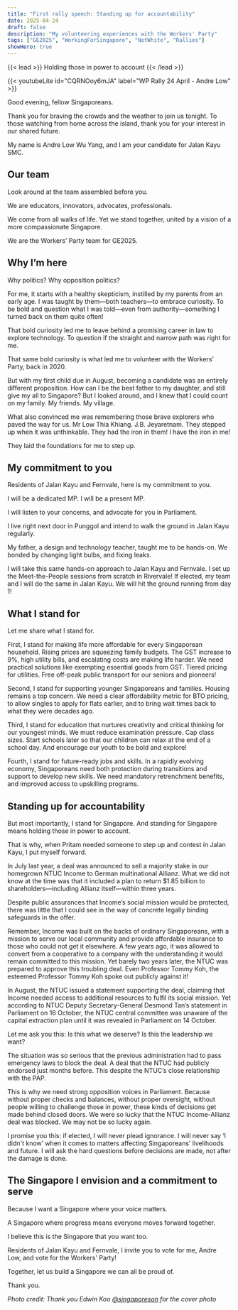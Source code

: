 ```yaml
---
title: "First rally speech: Standing up for accountability"
date: 2025-04-24
draft: false
description: "My volunteering experiences with the Workers' Party"
tags: ["GE2025", "WorkingForSingapore", "NotWhite", "Rallies"]
showHero: true
---
```


{{< lead >}}
Holding those in power to account
{{< /lead >}}

{{< youtubeLite id="CQRNOoy6mJA" label="WP Rally 24 April - Andre Low" >}}

Good evening, fellow Singaporeans.

Thank you for braving the crowds and the weather to join us tonight. To those watching from home across the island, thank you for your interest in our shared future.

My name is Andre Low Wu Yang, and I am your candidate for Jalan Kayu SMC.

## Our team

Look around at the team assembled before you.

We are educators, innovators, advocates, professionals.

We come from all walks of life. Yet we stand together, united by a vision of a more compassionate Singapore.

We are the Workers’ Party team for GE2025.

## Why I’m here

Why politics? Why opposition politics?

For me, it starts with a healthy skepticism, instilled by my parents from an early age. I was taught by them—both teachers—to embrace curiosity. To be bold and question what I was told—even from authority—something I turned back on them quite often!

That bold curiosity led me to leave behind a promising career in law to explore technology. To question if the straight and narrow path was right for me.

That same bold curiosity is what led me to volunteer with the Workers’ Party, back in 2020.

But with my first child due in August, becoming a candidate was an entirely different proposition. How can I be the best father to my daughter, and still give my all to Singapore? But I looked around, and I knew that I could count on my family. My friends. My village.

What also convinced me was remembering those brave explorers who paved the way for us. Mr Low Thia Khiang. J.B. Jeyaretnam. They stepped up when it was unthinkable. They had the iron in them! I have the iron in me!

They laid the foundations for me to step up.

## My commitment to you

Residents of Jalan Kayu and Fernvale, here is my commitment to you.

I will be a dedicated MP. I will be a present MP.

I will listen to your concerns, and advocate for you in Parliament.

I live right next door in Punggol and intend to walk the ground in Jalan Kayu regularly.

My father, a design and technology teacher, taught me to be hands-on. We bonded by changing light bulbs, and fixing leaks.

I will take this same hands-on approach to Jalan Kayu and Fernvale. I set up the Meet-the-People sessions from scratch in Rivervale! If elected, my team and I will do the same in Jalan Kayu. We will hit the ground running from day 1!

## What I stand for

Let me share what I stand for.

First, I stand for making life more affordable for every Singaporean household. Rising prices are squeezing family budgets. The GST increase to 9%, high utility bills, and escalating costs are making life harder. We need practical solutions like exempting essential goods from GST. Tiered pricing for utilities. Free off-peak public transport for our seniors and pioneers!

Second, I stand for supporting younger Singaporeans and families. Housing remains a top concern. We need a clear affordability metric for BTO pricing, to allow singles to apply for flats earlier, and to bring wait times back to what they were decades ago.

Third, I stand for education that nurtures creativity and critical thinking for our youngest minds. We must reduce examination pressure. Cap class sizes. Start schools later so that our children can relax at the end of a school day. And encourage our youth to be bold and explore!

Fourth, I stand for future-ready jobs and skills. In a rapidly evolving economy, Singaporeans need both protection during transitions and support to develop new skills. We need mandatory retrenchment benefits, and improved access to upskilling programs.

## Standing up for accountability

But most importantly, I stand for Singapore. And standing for Singapore means holding those in power to account.

That is why, when Pritam needed someone to step up and contest in Jalan Kayu, I put myself forward.

In July last year, a deal was announced to sell a majority stake in our homegrown NTUC Income to German multinational Allianz. What we did not know at the time was that it included a plan to return $1.85 billion to shareholders—including Allianz itself—within three years.

Despite public assurances that Income’s social mission would be protected, there was little that I could see in the way of concrete legally binding safeguards in the offer.

Remember, Income was built on the backs of ordinary Singaporeans, with a mission to serve our local community and provide affordable insurance to those who could not get it elsewhere. A few years ago, it was allowed to convert from a cooperative to a company with the understanding it would remain committed to this mission. Yet barely two years later, the NTUC was prepared to approve this troubling deal. Even Professor Tommy Koh, the esteemed Professor Tommy Koh spoke out publicly against it!

In August, the NTUC issued a statement supporting the deal, claiming that Income needed access to additional resources to fulfil its social mission. Yet according to NTUC Deputy Secretary-General Desmond Tan’s statement in Parliament on 16 October, the NTUC central committee was unaware of the capital extraction plan until it was revealed in Parliament on 14 October.

Let me ask you this: Is this what we deserve? Is this the leadership we want?

The situation was so serious that the previous administration had to pass emergency laws to block the deal. A deal that the NTUC had publicly endorsed just months before. This despite the NTUC’s close relationship with the PAP.

This is why we need strong opposition voices in Parliament. Because without proper checks and balances, without proper oversight, without people willing to challenge those in power, these kinds of decisions get made behind closed doors. We were so lucky that the NTUC Income-Allianz deal was blocked. We may not be so lucky again.

I promise you this: if elected, I will never plead ignorance. I will never say ‘I didn't know’ when it comes to matters affecting Singaporeans’ livelihoods and future. I will ask the hard questions before decisions are made, not after the damage is done.

## The Singapore I envision and a commitment to serve

Because I want a Singapore where your voice matters.

A Singapore where progress means everyone moves forward together.

I believe this is the Singapore that you want too.

Residents of Jalan Kayu and Fernvale, I invite you to vote for me, Andre Low, and vote for the Workers' Party!

Together, let us build a Singapore we can all be proud of.

Thank you.

_Photo credit: Thank you Edwin Koo [@singaporeson](https://www.instagram.com/singaporeson) for the cover photo_